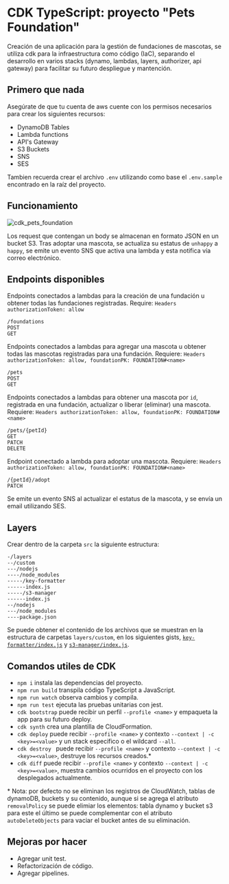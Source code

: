 # CDK TypeScript: proyecto "Pets Foundation"

Creación de una aplicación para la gestión de fundaciones de mascotas, se utiliza cdk para la infraestructura como código (IaC), separando el desarrollo en varios stacks (dynamo, lambdas, layers, authorizer, api gateway) para facilitar su futuro despliegue y mantención.

## Primero que nada

Asegúrate de que tu cuenta de aws cuente con los permisos necesarios para crear los siguientes recursos:

- DynamoDB Tables
- Lambda functions
- API's Gateway
- S3 Buckets
- SNS
- SES

Tambien recuerda crear el archivo `.env` utilizando como base el `.env.sample` encontrado en la raíz del proyecto.

## Funcionamiento

![cdk_pets_foundation](https://user-images.githubusercontent.com/20530235/175189692-e766cb03-43e5-4e5a-80b7-654c8e28aecc.png)

Los request que contengan un body se almacenan en formato JSON en un bucket S3.
Tras adoptar una mascota, se actualiza su estatus de `unhappy` a `happy`, se emite un evento SNS que activa una lambda y esta notifica vía correo electrónico.

## Endpoints disponibles

Endpoints conectados a lambdas para la creación de una fundación u obtener todas las fundaciones registradas. Require: `Headers authorizationToken: allow`

```
/foundations
POST
GET
```

Endpoints conectados a lambdas para agregar una mascota u obtener todas las mascotas registradas para una fundación. Requiere: `Headers authorizationToken: allow, foundationPK: FOUNDATION#<name>`

```
/pets
POST
GET
```

Endpoints conectados a lambdas para obtener una mascota por `id`, registrada en una fundación, actualizar o liberar (eliminar) una mascota. Requiere: `Headers authorizationToken: allow, foundationPK: FOUNDATION#<name>`

```
/pets/{petId}
GET
PATCH
DELETE
```

Endpoint conectado a lambda para adoptar una mascota. Requiere: `Headers authorizationToken: allow, foundationPK: FOUNDATION#<name>`

```
/{petId}/adopt
PATCH

```

Se emite un evento SNS al actualizar el estatus de la mascota, y se envía un email utilizando SES.

## Layers

Crear dentro de la carpeta `src` la siguiente estructura:

```
-/layers
--/custom
---/nodejs
----/node_modules
-----/key-formatter
------index.js
-----/s3-manager
------index.js
--/nodejs
---/node_modules
----package.json
```

Se puede obtener el contenido de los archivos que se muestran en la estructura de carpetas `layers/custom`, en los siguientes gists, [`key-formatter/index.js`](https://gist.github.com/fsjorgeluis/55c4bfa67148034f867155516b319638) y [`s3-manager/index.js`](https://gist.github.com/fsjorgeluis/6c04533e74641af3e6280b28a890ce21).

## Comandos utiles de CDK

- `npm i` instala las dependencias del proyecto.
- `npm run build` transpila código TypeScript a JavaScript.
- `npm run watch` observa cambios y compila.
- `npm run test` ejecuta las pruebas unitarias con jest.
- `cdk bootstrap` puede recibir un perfil `--profile <name>` y empaqueta la app para su futuro deploy.
- `cdk synth` crea una plantilla de CloudFormation.
- `cdk deploy` puede recibir `--profile <name>` y contexto `--context | -c <key>=<value>` y un stack especifico o el wildcard `--all`.
- `cdk destroy ` puede recibir `--profile <name>` y contexto `--context | -c <key>=<value>`, destruye los recursos creados.\*
- `cdk diff` puede recibir `--profile <name>` y contexto `--context | -c <key>=<value>`, muestra cambios ocurridos en el proyecto con los desplegados actualmente.

\* Nota: por defecto no se eliminan los registros de CloudWatch, tablas de dynamoDB, buckets y su contenido, aunque si se agrega el atributo `removalPolicy` se puede elimiar los elementos: tabla dynamo y bucket s3 para este el último se puede complementar con el atributo `autoDeleteObjects` para vaciar el bucket antes de su eliminación.

## Mejoras por hacer

- Agregar unit test.
- Refactorización de código.
- Agregar pipelines.
